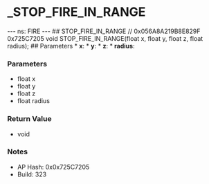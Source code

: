 # _STOP_FIRE_IN_RANGE

--- ns: FIRE --- ## STOP_FIRE_IN_RANGE  // 0x056A8A219B8E829F 0x725C7205 void STOP_FIRE_IN_RANGE(float x, float y, float z, float radius);  ## Parameters * **x**: * **y**: * **z**: * **radius**:

### Parameters
* float x
* float y
* float z
* float radius

### Return Value
* void

### Notes
* AP Hash: 0x0x725C7205
* Build: 323

